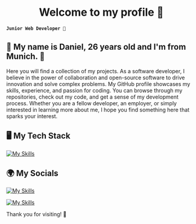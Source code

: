 <h1 align="center">Welcome to my profile 🥳</h1>


**`Junior Web Developer 🚀`**

<h2>🔆 My name is Daniel, 26 years old and I'm from Munich. 🔆</h2>

Here you will find a collection of my projects. As a software developer, I believe in the power of collaboration and open-source software to drive innovation and solve complex problems. My GitHub profile showcases my skills, experience, and passion for coding. You can browse through my repositories, check out my code, and get a sense of my development process. Whether you are a fellow developer, an employer, or simply interested in learning more about me, I hope you find something here that sparks your interest.


<h2>🖥️ My Tech Stack</h2>

[![My Skills](https://skillicons.dev/icons?i=html,css,js,ts,react,nextjs,redux,tailwind,nodejs,express,mongodb,supabase,prisma,git,vscode,figma,xd&perline=5)](https://skillicons.dev)


<h2>🌍 My Socials</h2>

[![My Skills](https://skillicons.dev/icons?i=discord)](https://discordapp.com/users/591799317753495571)

[![My Skills](https://skillicons.dev/icons?i=linkedin)](https://www.linkedin.com/in/berneisch/)


<p>Thank you for visiting! 💚</p>
